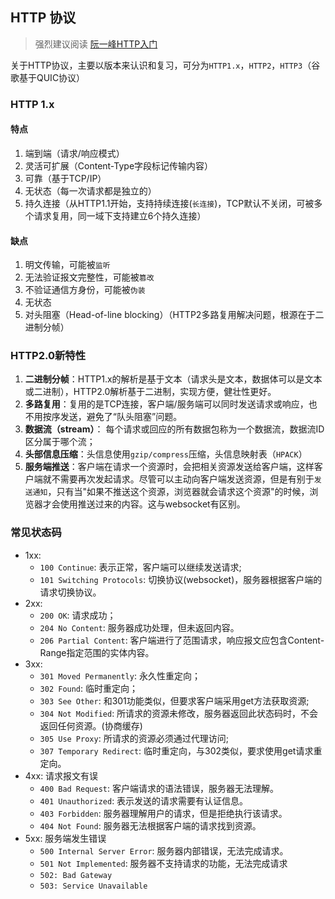 ## HTTP 协议
> 强烈建议阅读 [阮一峰HTTP入门](https://www.ruanyifeng.com/blog/2016/08/http.html)

关于HTTP协议，主要以版本来认识和复习，可分为`HTTP1.x`，`HTTP2`，`HTTP3`（谷歌基于QUIC协议）

### HTTP 1.x
#### 特点
1. 端到端（请求/响应模式）
2. 灵活可扩展（Content-Type字段标记传输内容）
3. 可靠（基于TCP/IP）
4. 无状态（每一次请求都是独立的）
5. 持久连接（从HTTP1.1开始，支持持续连接(`长连接`)，TCP默认不关闭，可被多个请求复用，同一域下支持建立6个持久连接）

#### 缺点
1. 明文传输，可能被`监听`
2. 无法验证报文完整性，可能被`篡改`
3. 不验证通信方身份，可能被`伪装`
4. 无状态
5. 对头阻塞（Head-of-line blocking）（HTTP2多路复用解决问题，根源在于二进制分帧）

### HTTP2.0新特性
1. **二进制分帧**：HTTP1.x的解析是基于文本（请求头是文本，数据体可以是文本或二进制），HTTP2.0解析基于二进制，实现方便，健壮性更好。
2. **多路复用**：复用的是TCP连接，客户端/服务端可以同时发送请求或响应，也不用按序发送，避免了“队头阻塞”问题。
3. **数据流（stream）**： 每个请求或回应的所有数据包称为一个数据流，数据流ID区分属于哪个流；
4. **头部信息压缩**：头信息使用`gzip/compress`压缩，头信息映射表（`HPACK`）
5. **服务端推送**：客户端在请求一个资源时，会把相关资源发送给客户端，这样客户端就不需要再次发起请求。尽管可以主动向客户端发送资源，但是有别于`发送通知`，只有当"如果不推送这个资源，浏览器就会请求这个资源"的时候，浏览器才会使用推送过来的内容。这与websocket有区别。

   
### 常见状态码
- 1xx:
    - `100 Continue`: 表示正常，客户端可以继续发送请求;
    - `101 Switching Protocols`: 切换协议(websocket)，服务器根据客户端的请求切换协议。
- 2xx:
  - `200 OK`: 请求成功；
  - `204 No Content`: 服务器成功处理，但未返回内容。
  - `206 Partial Content`: 客户端进行了范围请求，响应报文应包含Content-Range指定范围的实体内容。
- 3xx:
  - `301 Moved Permanently`: 永久性重定向；
  - `302 Found`: 临时重定向；
  - `303 See Other`: 和301功能类似，但要求客户端采用get方法获取资源;
  - `304 Not Modified`: 所请求的资源未修改，服务器返回此状态码时，不会返回任何资源。(协商缓存)
  - `305 Use Proxy`: 所请求的资源必须通过代理访问;
  - `307 Temporary Redirect`: 临时重定向，与302类似，要求使用get请求重定向。
- 4xx: 请求报文有误
  - `400 Bad Request`: 客户端请求的语法错误，服务器无法理解。
  - `401 Unauthorized`: 表示发送的请求需要有认证信息。
  - `403 Forbidden`: 服务器理解用户的请求，但是拒绝执行该请求。
  - `404 Not Found`: 服务器无法根据客户端的请求找到资源。
- 5xx: 服务端发生错误
  - `500 Internal Server Error`: 服务器内部错误，无法完成请求。
  - `501 Not Implemented`: 服务器不支持请求的功能，无法完成请求
  - `502: Bad Gateway`
  - `503: Service Unavailable`